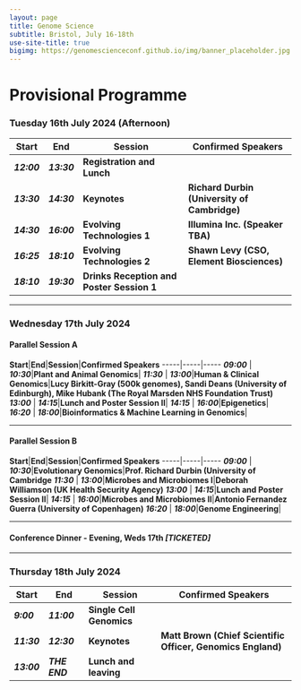 ```yaml
---
layout: page
title: Genome Science
subtitle: Bristol, July 16-18th
use-site-title: true
bigimg: https://genomescienceconf.github.io/img/banner_placeholder.jpg
---
```


# Provisional Programme

### Tuesday 16th July 2024 (Afternoon)

__Start__|__End__|__Session__|__Confirmed Speakers__
-------|-------|-------|-------
**_12:00_**|**_13:30_**|__Registration and Lunch__|
**_13:30_**|**_14:30_**|__Keynotes__|__Richard Durbin (University of Cambridge)__
**_14:30_**|**_16:00_**|__Evolving Technologies 1__|__Illumina Inc. (Speaker TBA)__ 
**_16:25_**|**_18:10_**|__Evolving Technologies 2__|__Shawn Levy (CSO, Element Biosciences)__ 
**_18:10_**|**_19:30_**|__Drinks Reception and Poster Session 1__|

---

### Wednesday 17th July 2024

#### Parallel Session A

__Start__|__End__|__Session__|__Confirmed Speakers__
-----|-----|-----
**_09:00_** | **_10:30_**|__Plant and Animal Genomics__|
**_11:30_** | **_13:00_**|__Human & Clinical Genomics__|__Lucy Birkitt-Gray (500k genomes), Sandi Deans (University of Edinburgh), Mike Hubank (The Royal Marsden NHS Foundation Trust)__
**_13:00_** | **_14:15_**|__Lunch and Poster Session II__|
**_14:15_** | **_16:00_**|__Epigenetics__|
**_16:20_** | **_18:00_**|__Bioinformatics & Machine Learning in Genomics__|

---

#### Parallel Session B

__Start__|__End__|__Session__|__Confirmed Speakers__
-----|-----|-----
**_09:00_** | **_10:30_**|__Evolutionary Genomics__|__Prof. Richard Durbin (University of Cambridge__
**_11:30_** | **_13:00_**|__Microbes and Microbiomes I__|__Deborah Williamson (UK Health Security Agency)__
**_13:00_** | **_14:15_**|__Lunch and Poster Session II__|
**_14:15_** | **_16:00_**|__Microbes and Microbiomes II__|__Antonio Fernandez Guerra (University of Copenhagen)__
**_16:20_** | **_18:00_**|__Genome Engineering__|

---

#### __Conference Dinner -  Evening, Weds 17th__ **_[TICKETED]_**

---

### Thursday 18th July 2024

__Start__|__End__|__Session__|__Confirmed Speakers__
-------|-------|-------|-------
**_9:00_** | **_11:00_**|__Single Cell Genomics__
**_11:30_** | **_12:30_**|__Keynotes__|__Matt Brown (Chief Scientific Officer, Genomics England)__
**_13:00_** | **_THE END_**|__Lunch and leaving__|
